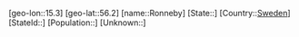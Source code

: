 ﻿---
location: [56.2,15.3]
type: City
tags:
- geo/City


SpocWebEntityId: 33756
isDeleted: false
confidential: public

---
[geo-lon::15.3]
[geo-lat::56.2]
[name::Ronneby]
[State::]
[Country::[Sweden](geo/Continent/Europe/Sweden.md)]
[StateId::]
[Population::]
[Unknown::]

